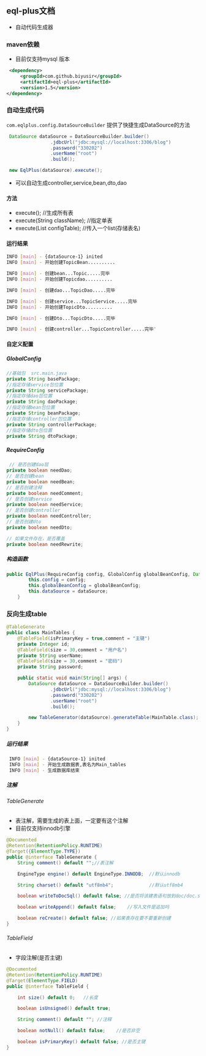 ## eql-plus文档
* 自动代码生成器

### maven依赖
* 目前仅支持mysql
版本
```xml
 <dependency>
     <groupId>com.github.biyusir</groupId>
     <artifactId>eql-plus</artifactId>
     <version>1.5</version>
</dependency>
```

### 自动生成代码
`com.eqlplus.config.DataSourceBuilder` 提供了快捷生成DataSource的方法
```java
 DataSource dataSource = DataSourceBuilder.builder()
                .jdbcUrl("jdbc:mysql://localhost:3306/blog")
                .password("330202")
                .userName("root")
                .build();

 new EqlPlus(dataSource).execute();
```
* 可以自动生成controller,service,bean,dto,dao

#### 方法

* execute();	                     //生成所有表
* execute(String className);         //指定单表
* execute(List<String> configTable); //传入一个list(存储表名)

#### 运行结果
```sh
INFO [main] - {dataSource-1} inited
INFO [main] - 开始创建TopicBean..........

INFO [main] - 创建bean...Topic.....完毕
INFO [main] - 开始创建Topicdao..........

INFO [main] - 创建dao...TopicDao.....完毕

INFO [main] - 创建service...TopicService.....完毕
INFO [main] - 开始创建TopicDto..........

INFO [main] - 创建Dto...TopicDto.....完毕

INFO [main] - 创建controller...TopicController.....完毕'
```
#### 自定义配置
##### GlobalConfig
```java
//基础包  src.main.java
private String basePackage;
//指定存储service包位置
private String servicePackage;
//指定存储dao包位置
private String daoPackage;
//指定存储bean包位置
private String beanPackage;
//指定存储controller包位置
private String controllerPackage;
//指定存储dto包位置
private String dtoPackage;
```
##### RequireConfig
```java
 // 是否创建dao层
private boolean needDao;
// 是否创建bean
private boolean needBean;
// 是否创建注释
private boolean needComment;
// 是否创建service
private boolean needService;
// 是否创建controller
private boolean needController;
// 是否创建dto
private boolean needDto;

// 如果文件存在，是否覆盖
private boolean needRewrite;
```
##### 构造函数
```java
public EqlPlus(RequireConfig config, GlobalConfig globalBeanConfig, DataSource dataSource) {
        this.config = config;
        this.globalBeanConfig = globalBeanConfig;
        this.dataSource = dataSource;
    }
```
### 反向生成table
```java
@TableGenerate
public class MainTables {
    @TableField(isPrimaryKey = true,comment = "主键")
    private Integer id;
    @TableField(size = 30,comment = "用户名")
    private String userName;
    @TableField(size = 30,comment = "密码")
    private String password;

    public static void main(String[] args) {
        DataSource dataSource = DataSourceBuilder.builder()
                .jdbcUrl("jdbc:mysql://localhost:3306/blog")
                .password("330202")
                .userName("root")
                .build();

        new TableGenerator(dataSource).generateTable(MainTable.class);
    }
}
```

##### 运行结果
```sh
 INFO [main] - {dataSource-1} inited
 INFO [main] - 开始生成数据表,表名为Main_tables
 INFO [main] - 生成数据库结束
```
##### 注解
###### TableGenerate
* 表注解，需要生成的表上面，一定要有这个注解
* 目前仅支持innodb引擎
```java
@Documented
@Retention(RetentionPolicy.RUNTIME)
@Target({ElementType.TYPE})
public @interface TableGenerate {
    String comment() default "";//表注解

    EngineType engine() default EngineType.INNODB;  //默认innodb

    String charset() default "utf8mb4";             //默认utf8mb4

    boolean writeToDocSql() default false; //是否将该建表语句放到doc/doc.sql中

    boolean writeAppend() default false;    //写入文件是追加吗

    boolean reCreate() default false; //如果表存在要不要重新创建
}
```
###### TableField
* 字段注解(是否主键)
```java
@Documented
@Retention(RetentionPolicy.RUNTIME)
@Target(ElementType.FIELD)
public @interface TableField {

    int size() default 0;   //长度

    boolean isUnsigned() default true;

    String comment() default ""; //注释

    boolean notNull() default false;    //是否非空

    boolean isPrimaryKey() default false; //是否主键
}
```
